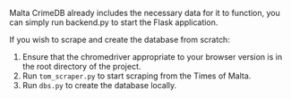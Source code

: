 Malta CrimeDB already includes the necessary data for it to function, you can simply run backend.py to start the Flask application.

If you wish to scrape and create the database from scratch:
1. Ensure that the chromedriver appropriate to your browser version is in the root directory of the project.
2. Run `tom_scraper.py` to start scraping from the Times of Malta.
3. Run `dbs.py` to create the database locally.
